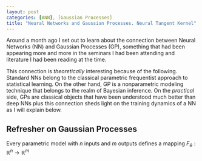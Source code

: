 ```yaml
---
layout: post
categories: [ANN], [Gaussian Processes]
title: "Neural Networks and Gaussian Processes. Neural Tangent Kernel"
---
```


Around a month ago I set out to learn about the connection between Neural Networks (NN) and Gaussian Processes (GP), something that had been appearing more and more in the seminars I had been attending and literature I had been reading at the time.

This connection is _theoretically_ interesting because of the following. Standard NNs belong to the classical parametric frequentist approach to statistical learning. On the other hand, GP is a nonparametric modeling technique that belongs to the realm of Bayesian inference. On the _practical_ side, GPs are classical objects that have been understood much better than deep NNs plus this connection sheds light on the training dynamics of a NN as I will explain below.

## Refresher on Gaussian Processes

Every parametric model with $n$ inputs and $m$ outputs defines a mapping $F_{\theta}: \mathbb{R}^n \to \mathbb{R}^m$ 
